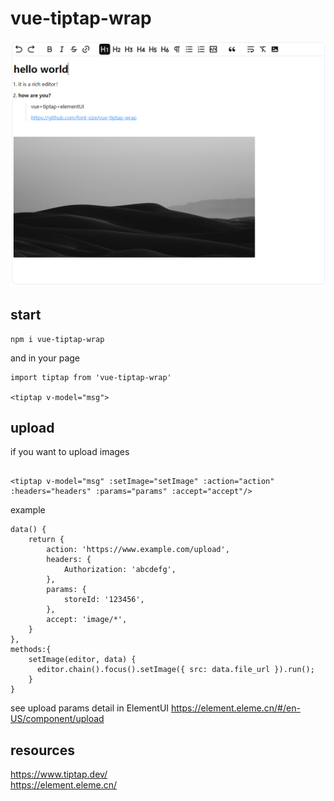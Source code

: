 # vue-tiptap-wrap

![editor](./src/img/editor.png)

## start

```
npm i vue-tiptap-wrap

```

and in your page

```
import tiptap from 'vue-tiptap-wrap'

<tiptap v-model="msg">
```

## upload

if you want to upload images

```

<tiptap v-model="msg" :setImage="setImage" :action="action" :headers="headers" :params="params" :accept="accept"/>

```

example

```
data() {
    return {
        action: 'https://www.example.com/upload',
        headers: {
            Authorization: 'abcdefg',
        },
        params: {
            storeId: '123456',
        },
        accept: 'image/*',
    }
},
methods:{
    setImage(editor, data) {
      editor.chain().focus().setImage({ src: data.file_url }).run();
    }
}

```

see upload params detail in ElementUI
<a href="https://element.eleme.cn/#/en-US/component/upload" target="_blank">https://element.eleme.cn/#/en-US/component/upload</a>

## resources

<a href="https://www.tiptap.dev/" target="_blank">https://www.tiptap.dev/</a><br>
<a href="https://element.eleme.cn/#/en-US/component/upload" target="_blank">https://element.eleme.cn/</a><br>
